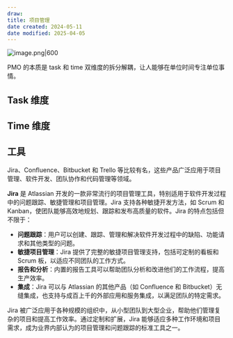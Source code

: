 ```yaml
---
draw:
title: 项目管理
date created: 2024-05-11
date modified: 2025-04-05
---
```


![image.png|600](https://imagehosting4picgo.oss-cn-beijing.aliyuncs.com/imagehosting/fix-dir%2Fpicgo%2Fpicgo-clipboard-images%2F2024%2F05%2F11%2F14-29-58-43d5f1e029d8ccc53a127efb892e7408-20240511142957-f678a9.png)

PMO 的本质是 task 和 time 双维度的拆分解耦，让人能够在单位时间专注单位事情。

<!-- more -->

## Task 维度

## Time 维度

## 工具

Jira、Confluence、Bitbucket 和 Trello 等比较有名，这些产品广泛应用于项目管理、软件开发、团队协作和代码管理等领域。

**Jira** 是 Atlassian 开发的一款非常流行的项目管理工具，特别适用于软件开发过程中的问题跟踪、敏捷管理和项目管理。Jira 支持各种敏捷开发方法，如 Scrum 和 Kanban，使团队能够高效地规划、跟踪和发布高质量的软件。Jira 的特点包括但不限于：

- **问题跟踪**：用户可以创建、跟踪、管理和解决软件开发过程中的缺陷、功能请求和其他类型的问题。
- **敏捷项目管理**：Jira 提供了完整的敏捷项目管理支持，包括可定制的看板和 Scrum 板，以适应不同团队的工作方式。
- **报告和分析**：内置的报告工具可以帮助团队分析和改进他们的工作流程，提高生产效率。
- **集成**：Jira 可以与 Atlassian 的其他产品（如 Confluence 和 Bitbucket）无缝集成，也支持与成百上千的外部应用和服务集成，以满足团队的特定需求。

Jira 被广泛应用于各种规模的组织中，从小型团队到大型企业，帮助他们管理复杂的项目和提高工作效率。通过定制和扩展，Jira 能够适应多种工作环境和项目需求，成为业界内部认为的项目管理和问题跟踪的标准工具之一。
